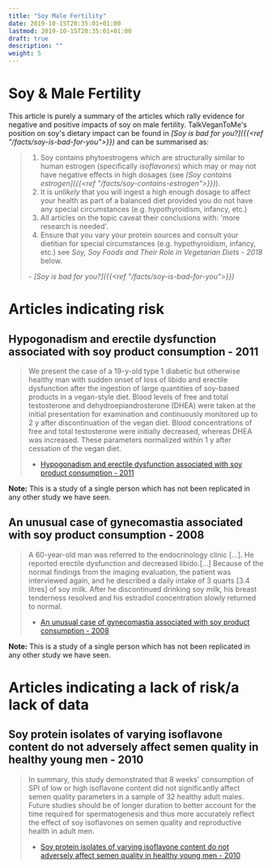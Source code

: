 ```yaml
---
title: "Soy Male Fertility"
date: 2019-10-15T20:35:01+01:00
lastmod: 2019-10-15T20:35:01+01:00
draft: true
description: ""
weight: 5
---
```


# Soy & Male Fertility

This article is purely a summary of the articles which rally evidence for negative and positive impacts of soy on male fertility.
TalkVeganToMe's position on soy's dietary impact can be found in *[Soy is bad for you?]({{<ref "/facts/soy-is-bad-for-you">}})* and can be summarised as:

> 1. Soy contains phytoestrogens which are structurally similar to human estrogen (specifically *isoflavones*) which may or may not have negative effects in high dosages (see *[Soy contains estrogen]({{<ref "/facts/soy-contains-estrogen">}})*).  
> 2. It is _unlikely_ that you will ingest a high enough dosage to affect your health as part of a balanced diet provided you do not have any special circumstances (e.g. hypothyroidism, infancy, etc.) 
> 3. All articles on the topic caveat their conclusions with: 'more research is needed'.  
> 4. Ensure that you vary your protein sources and consult your dietitian for special circumstances (e.g. hypothyroidism, infancy, etc.) see *Soy, Soy Foods and Their Role in Vegetarian Diets - 2018* below.  
>  
> \- *[Soy is bad for you?]({{<ref "/facts/soy-is-bad-for-you">}})*

# Articles indicating risk

## Hypogonadism and erectile dysfunction associated with soy product consumption - 2011
> We present the case of a 19-y-old type 1 diabetic but otherwise healthy man with sudden onset of loss of libido and erectile dysfunction after the ingestion of large quantities of soy-based products in a vegan-style diet. Blood levels of free and total testosterone and dehydroepiandrosterone (DHEA) were taken at the initial presentation for examination and continuously monitored up to 2 y after discontinuation of the vegan diet. Blood concentrations of free and total testosterone were initially decreased, whereas DHEA was increased. These parameters normalized within 1 y after cessation of the vegan diet.  
> - [Hypogonadism and erectile dysfunction associated with soy product consumption - 2011](https://web.archive.org/web/20110305114701/https://www.ncbi.nlm.nih.gov/pubmed/21353476) 

**Note:** This is a study of a single person which has not been replicated in any other study we have seen.

## An unusual case of gynecomastia associated with soy product consumption - 2008
>  A 60-year-old man was referred to the endocrinology clinic [...]. He reported erectile dysfunction and decreased libido.[...] Because of the normal findings from the imaging evaluation, the patient was interviewed again, and he described a daily intake of 3 quarts [3.4 litres] of soy milk. After he discontinued drinking soy milk, his breast tenderness resolved and his estradiol concentration slowly returned to normal.  
> - [An unusual case of gynecomastia associated with soy product consumption - 2008](https://journals.aace.com/doi/10.4158/EP.14.4.415?url_ver=Z39.88-2003&rfr_id=ori:rid:crossref.org&rfr_dat=cr_pub%3dpubmed)

**Note:** This is a study of a single person which has not been replicated in any other study we have seen.

# Articles indicating a lack of risk/a lack of data

## Soy protein isolates of varying isoflavone content do not adversely affect semen quality in healthy young men - 2010
> In summary, this study demonstrated that 8 weeks' consumption of SPI of low or high isoflavone content did not significantly affect semen quality parameters in a sample of 32 healthy adult males. Future studies should be of longer duration to better account for the time required for spermatogenesis and thus more accurately reflect the effect of soy isoflavones on semen quality and reproductive health in adult men.  
> - [Soy protein isolates of varying isoflavone content do not adversely affect semen quality in healthy young men - 2010](https://www.fertstert.org/article/S0015-0282(09)03594-8/fulltext) 
